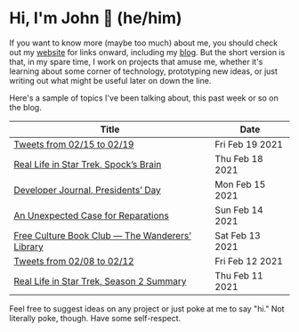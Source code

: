# Hi, I'm John 👋 (he/him)

If you want to know more (maybe too much) about me, you should check out my [website](https://john.colagioia.net/) for links onward, including my [blog](https://john.colagioia.net/blog).  But the short version is that, in my spare time, I work on projects that amuse me, whether it's learning about some corner of technology, prototyping new ideas, or just writing out what might be useful later on down the line.

Here's a sample of topics I've been talking about, this past week or so on the blog.

|Title|Date|
|-----|-------|
|[Tweets from 02/15 to 02/19](https://john.colagioia.net/blog/media/2021/02/19/week.html)|Fri Feb 19 2021|
|[Real Life in Star Trek, Spock’s Brain](https://john.colagioia.net/blog/2021/02/18/brain.html)|Thu Feb 18 2021|
|[Developer Journal, Presidents’ Day](https://john.colagioia.net/blog/2021/02/15/president.html)|Mon Feb 15 2021|
|[An Unexpected Case for Reparations](https://john.colagioia.net/blog/2021/02/14/reparations.html)|Sun Feb 14 2021|
|[Free Culture Book Club — The Wanderers’ Library](https://john.colagioia.net/blog/2021/02/13/wanderers.html)|Sat Feb 13 2021|
|[Tweets from 02/08 to 02/12](https://john.colagioia.net/blog/media/2021/02/12/week.html)|Fri Feb 12 2021|
|[Real Life in Star Trek, Season 2 Summary](https://john.colagioia.net/blog/2021/02/11/season2.html)|Thu Feb 11 2021|

Feel free to suggest ideas on any project or just poke at me to say "hi." Not literally poke, though. Have some self-respect.
